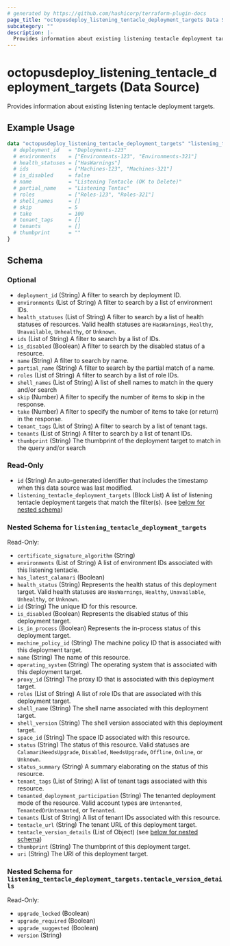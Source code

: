 ```yaml
---
# generated by https://github.com/hashicorp/terraform-plugin-docs
page_title: "octopusdeploy_listening_tentacle_deployment_targets Data Source - terraform-provider-octopusdeploy"
subcategory: ""
description: |-
  Provides information about existing listening tentacle deployment targets.
---
```


# octopusdeploy_listening_tentacle_deployment_targets (Data Source)

Provides information about existing listening tentacle deployment targets.

## Example Usage

```terraform
data "octopusdeploy_listening_tentacle_deployment_targets" "listening_tentacle_deployment_targets" {
  # deployment_id   = "Deployments-123"
  # environments    = ["Environments-123", "Environments-321"]
  # health_statuses = ["HasWarnings"]
  # ids             = ["Machines-123", "Machines-321"]
  # is_disabled     = false
  # name            = "Listening Tentacle (OK to Delete)"
  # partial_name    = "Listening Tentac"
  # roles           = ["Roles-123", "Roles-321"]
  # shell_names     = []
  # skip            = 5
  # take            = 100
  # tenant_tags     = []
  # tenants         = []
  # thumbprint      = ""
}
```

<!-- schema generated by tfplugindocs -->
## Schema

### Optional

- `deployment_id` (String) A filter to search by deployment ID.
- `environments` (List of String) A filter to search by a list of environment IDs.
- `health_statuses` (List of String) A filter to search by a list of health statuses of resources. Valid health statuses are `HasWarnings`, `Healthy`, `Unavailable`, `Unhealthy`, or `Unknown`.
- `ids` (List of String) A filter to search by a list of IDs.
- `is_disabled` (Boolean) A filter to search by the disabled status of a resource.
- `name` (String) A filter to search by name.
- `partial_name` (String) A filter to search by the partial match of a name.
- `roles` (List of String) A filter to search by a list of role IDs.
- `shell_names` (List of String) A list of shell names to match in the query and/or search
- `skip` (Number) A filter to specify the number of items to skip in the response.
- `take` (Number) A filter to specify the number of items to take (or return) in the response.
- `tenant_tags` (List of String) A filter to search by a list of tenant tags.
- `tenants` (List of String) A filter to search by a list of tenant IDs.
- `thumbprint` (String) The thumbprint of the deployment target to match in the query and/or search

### Read-Only

- `id` (String) An auto-generated identifier that includes the timestamp when this data source was last modified.
- `listening_tentacle_deployment_targets` (Block List) A list of listening tentacle deployment targets that match the filter(s). (see [below for nested schema](#nestedblock--listening_tentacle_deployment_targets))

<a id="nestedblock--listening_tentacle_deployment_targets"></a>
### Nested Schema for `listening_tentacle_deployment_targets`

Read-Only:

- `certificate_signature_algorithm` (String)
- `environments` (List of String) A list of environment IDs associated with this listening tentacle.
- `has_latest_calamari` (Boolean)
- `health_status` (String) Represents the health status of this deployment target. Valid health statuses are `HasWarnings`, `Healthy`, `Unavailable`, `Unhealthy`, or `Unknown`.
- `id` (String) The unique ID for this resource.
- `is_disabled` (Boolean) Represents the disabled status of this deployment target.
- `is_in_process` (Boolean) Represents the in-process status of this deployment target.
- `machine_policy_id` (String) The machine policy ID that is associated with this deployment target.
- `name` (String) The name of this resource.
- `operating_system` (String) The operating system that is associated with this deployment target.
- `proxy_id` (String) The proxy ID that is associated with this deployment target.
- `roles` (List of String) A list of role IDs that are associated with this deployment target.
- `shell_name` (String) The shell name associated with this deployment target.
- `shell_version` (String) The shell version associated with this deployment target.
- `space_id` (String) The space ID associated with this resource.
- `status` (String) The status of this resource. Valid statuses are `CalamariNeedsUpgrade`, `Disabled`, `NeedsUpgrade`, `Offline`, `Online`, or `Unknown`.
- `status_summary` (String) A summary elaborating on the status of this resource.
- `tenant_tags` (List of String) A list of tenant tags associated with this resource.
- `tenanted_deployment_participation` (String) The tenanted deployment mode of the resource. Valid account types are `Untenanted`, `TenantedOrUntenanted`, or `Tenanted`.
- `tenants` (List of String) A list of tenant IDs associated with this resource.
- `tentacle_url` (String) The tenant URL of this deployment target.
- `tentacle_version_details` (List of Object) (see [below for nested schema](#nestedatt--listening_tentacle_deployment_targets--tentacle_version_details))
- `thumbprint` (String) The thumbprint of this deployment target.
- `uri` (String) The URI of this deployment target.

<a id="nestedatt--listening_tentacle_deployment_targets--tentacle_version_details"></a>
### Nested Schema for `listening_tentacle_deployment_targets.tentacle_version_details`

Read-Only:

- `upgrade_locked` (Boolean)
- `upgrade_required` (Boolean)
- `upgrade_suggested` (Boolean)
- `version` (String)


